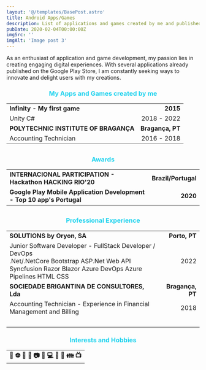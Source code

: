 ```yaml
---
layout: '@/templates/BasePost.astro'
title: Android Apps/Games
description: List of applications and games created by me and published on Google Play
pubDate: 2020-02-04T00:00:00Z
imgSrc: ''
imgAlt: 'Image post 3'
---
```


As an enthusiast of application and game development, my passion lies in creating engaging digital experiences. With several applications already published on the Google Play Store, I am constantly seeking ways to innovate and delight users with my creations.

<h3 style="color: rgb(34, 211, 238); text-align: center;">My Apps and Games created by me</h3>

<table>
  <tr>
    <td><strong>Infinity - My first game</strong></td>
    <td style="text-align: right;"><strong>2015</strong></td>
  </tr>
  <tr>
    <td>
          <span class="bg-blue-100 text-blue-800 text-xs font-medium me-2 px-2.5 py-0.5 rounded dark:bg-gray-700 dark:text-blue-400 border border-blue-400">Unity</span>
          <span class="bg-blue-100 text-blue-800 text-xs font-medium me-2 px-2.5 py-0.5 rounded dark:bg-gray-700 dark:text-blue-400 border border-blue-400">C#</span>
    </td>
<td style="text-align: right;">2018 - 2022</td>
  </tr>
  <tr>
    <td><strong>POLYTECHNIC INSTITUTE OF BRAGANÇA</strong></td>
    <td style="text-align: right;"><strong>Bragança, PT</strong></td>
  </tr>
  <tr>
    <td>Accounting Technician</td>
<td style="text-align: right;">2016 - 2018</td>
  </tr>
</table>


##

<h3 style="color: rgb(34, 211, 238); text-align: center;">Awards</h3>
<table>
  <tr>
    <td><strong>INTERNACIONAL PARTICIPATION - Hackathon HACKING RIO'20</strong></td>
    <td><strong>Brazil/Portugal</strong></td>
  </tr>
  <tr>
   <tr>
    <td><strong>Google Play Mobile Application Development - Top 10 app's Portugal</strong></td>
<td style="text-align: right;"><strong>2020</strong></td>
  </tr>
  </tr>
</table>

##

<h3 style="color: rgb(34, 211, 238); text-align: center;">Professional Experience</h3>

<table>
  <tr>
    <td><strong>SOLUTIONS by Oryon, SA</strong><td style="text-align: right;"></td></td>
    <td style="text-align: right;"><strong>Porto, PT</strong></td>
  </tr>
  <tr>
    <td colspan="2">
      Junior Software Developer - FullStack Developer / DevOps
      <br>
      <span class="bg-blue-100 text-blue-800 text-xs font-medium me-2 px-2.5 py-0.5 rounded dark:bg-gray-700 dark:text-blue-400 border border-blue-400">.Net/.NetCore</span>
      <span class="bg-blue-100 text-blue-800 text-xs font-medium me-2 px-2.5 py-0.5 rounded dark:bg-gray-700 dark:text-blue-400 border border-blue-400">Bootstrap</span>
      <span class="bg-blue-100 text-blue-800 text-xs font-medium me-2 px-2.5 py-0.5 rounded dark:bg-gray-700 dark:text-blue-400 border border-blue-400">ASP.Net Web API</span>
      <span class="bg-blue-100 text-blue-800 text-xs font-medium me-2 px-2.5 py-0.5 rounded dark:bg-gray-700 dark:text-blue-400 border border-blue-400">Syncfusion</span>
      <span class="bg-blue-100 text-blue-800 text-xs font-medium me-2 px-2.5 py-0.5 rounded dark:bg-gray-700 dark:text-blue-400 border border-blue-400">Razor</span>
      <span class="bg-blue-100 text-blue-800 text-xs font-medium me-2 px-2.5 py-0.5 rounded dark:bg-gray-700 dark:text-blue-400 border border-blue-400">Blazor</span>
      <span class="bg-blue-100 text-blue-800 text-xs font-medium me-2 px-2.5 py-0.5 rounded dark:bg-gray-700 dark:text-blue-400 border border-blue-400">Azure DevOps</span>
      <span class="bg-blue-100 text-blue-800 text-xs font-medium me-2 px-2.5 py-0.5 rounded dark:bg-gray-700 dark:text-blue-400 border border-blue-400">Azure Pipelines</span>
      <span class="bg-blue-100 text-blue-800 text-xs font-medium me-2 px-2.5 py-0.5 rounded dark:bg-gray-700 dark:text-blue-400 border border-blue-400">HTML</span>
      <span class="bg-blue-100 text-blue-800 text-xs font-medium me-2 px-2.5 py-0.5 rounded dark:bg-gray-700 dark:text-blue-400 border border-blue-400">CSS</span>
      </br>
    </td>
    <td style="text-align: right;">2022</td>
  </tr>
<tr>
    <td><strong>SOCIEDADE BRIGANTINA DE CONSULTORES, Lda</strong><td style="text-align: right;"></td></td>
    <td style="text-align: right;"><strong>Bragança, PT</strong></td>
</tr>
  <tr>
    <td colspan="2">
      Accounting Technician - Experience in Financial Management and Billing
    </td>
    <td style="text-align: right;">2018</td>
  </tr>
  <tr>
    <td colspan="2">&nbsp;</td>
  </tr>
</table>




<h3 style="color: rgb(34, 211, 238); text-align: center;">Interests and Hobbies</h3>
<table>
  <tr>
    <td><strong><center>🎿 ⚽ 🏃 🎡 📷 🎨 💻 🛫 🌄 👪 📺</center></strong></td>
  </tr>
  
</table>


 <link rel="stylesheet" href="https://cdn.jsdelivr.net/npm/tailwindcss@2.2.19/dist/tailwind.min.css">
    <link rel="stylesheet" href="https://cdn.jsdelivr.net/npm/flowbite@3.0.0/dist/flowbite.min.css">